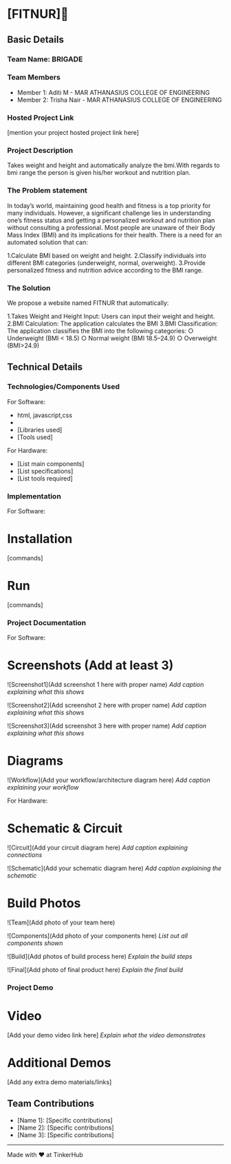 # [FITNUR]🎯



## Basic Details
### Team Name: BRIGADE


### Team Members
- Member 1: Aditi M - MAR ATHANASIUS COLLEGE OF ENGINEERING
- Member 2: Trisha Nair - MAR ATHANASIUS COLLEGE OF ENGINEERING

### Hosted Project Link
[mention your project hosted project link here]

### Project Description
Takes weight and height and automatically analyze the bmi.With regards to bmi range the person is given his/her workout and nutrition plan.

### The Problem statement
In today’s world, maintaining good health and fitness is a top priority for many individuals. However, a significant challenge lies in understanding one’s fitness status and getting a personalized workout and nutrition plan without consulting a professional. Most people are unaware of their Body Mass Index (BMI) and its implications for their health. There is a need for an automated solution that can:

1.Calculate BMI based on weight and height.
2.Classify individuals into different BMI categories (underweight, normal, overweight).
3.Provide personalized fitness and nutrition advice according to the BMI range.

### The Solution
We propose a website named FITNUR that automatically:

1.Takes Weight and Height Input: Users can input their weight and height.
2.BMI Calculation: The application calculates the BMI 
3.BMI Classification: The application classifies the BMI into the following categories:
○ Underweight (BMI < 18.5)
○ Normal weight (BMI 18.5–24.9)
○ Overweight (BMI>24.9)

## Technical Details
### Technologies/Components Used
For Software:
- html, javascript,css
- 
- [Libraries used]
- [Tools used]

For Hardware:
- [List main components]
- [List specifications]
- [List tools required]

### Implementation
For Software:
# Installation
[commands]

# Run
[commands]

### Project Documentation
For Software:

# Screenshots (Add at least 3)
![Screenshot1](Add screenshot 1 here with proper name)
*Add caption explaining what this shows*

![Screenshot2](Add screenshot 2 here with proper name)
*Add caption explaining what this shows*

![Screenshot3](Add screenshot 3 here with proper name)
*Add caption explaining what this shows*

# Diagrams
![Workflow](Add your workflow/architecture diagram here)
*Add caption explaining your workflow*

For Hardware:

# Schematic & Circuit
![Circuit](Add your circuit diagram here)
*Add caption explaining connections*

![Schematic](Add your schematic diagram here)
*Add caption explaining the schematic*

# Build Photos
![Team](Add photo of your team here)


![Components](Add photo of your components here)
*List out all components shown*

![Build](Add photos of build process here)
*Explain the build steps*

![Final](Add photo of final product here)
*Explain the final build*

### Project Demo
# Video
[Add your demo video link here]
*Explain what the video demonstrates*

# Additional Demos
[Add any extra demo materials/links]

## Team Contributions
- [Name 1]: [Specific contributions]
- [Name 2]: [Specific contributions]
- [Name 3]: [Specific contributions]

---
Made with ❤️ at TinkerHub
